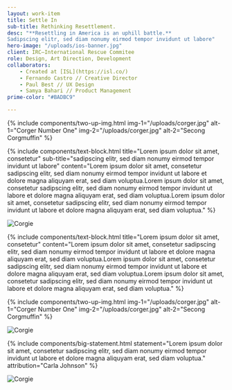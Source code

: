 ```yaml
---
layout: work-item
title: Settle In
sub-title: Rethinking Resettlement.
desc: "**Resettling in America is an uphill battle.**
Sadipscing elitr, sed diam nonumy eirmod tempor invidunt ut labore"
hero-image: "/uploads/ios-banner.jpg"
client: IRC—International Rescue Commitee
role: Design, Art Direction, Development
collaborators:
    - Created at [ISL](https://isl.co/)
    - Fernando Castro // Creative Director
    - Paul Best // UX Design
    - Samya Bahari // Product Management
prime-color: "#BADBC9"

---
```


{% include components/two-up-img.html
    img-1="/uploads/corger.jpg"
    alt-1="Corger Number One"
    img-2="/uploads/corger.jpg"
    alt-2="Secong Corgmuffin"
%}

{% include components/text-block.html
    title="Lorem ipsum dolor sit amet, consetetur"
    sub-title="sadipscing elitr, sed diam nonumy eirmod tempor invidunt ut labore"
    content="Lorem ipsum dolor sit amet, consetetur sadipscing elitr, sed diam nonumy eirmod tempor invidunt ut labore et dolore magna aliquyam erat, sed diam voluptua.Lorem ipsum dolor sit amet, consetetur sadipscing elitr, sed diam nonumy eirmod tempor invidunt ut labore et dolore magna aliquyam erat, sed diam voluptua.Lorem ipsum dolor sit amet, consetetur sadipscing elitr, sed diam nonumy eirmod tempor invidunt ut labore et dolore magna aliquyam erat, sed diam voluptua."
%}

![Corgie](/uploads/corger.jpg)

{% include components/text-block.html
    title="Lorem ipsum dolor sit amet, consetetur"
    content="Lorem ipsum dolor sit amet, consetetur sadipscing elitr, sed diam nonumy eirmod tempor invidunt ut labore et dolore magna aliquyam erat, sed diam voluptua.Lorem ipsum dolor sit amet, consetetur sadipscing elitr, sed diam nonumy eirmod tempor invidunt ut labore et dolore magna aliquyam erat, sed diam voluptua.Lorem ipsum dolor sit amet, consetetur sadipscing elitr, sed diam nonumy eirmod tempor invidunt ut labore et dolore magna aliquyam erat, sed diam voluptua."
%}

{% include components/two-up-img.html
    img-1="/uploads/corger.jpg"
    alt-1="Corger Number One"
    img-2="/uploads/corger.jpg"
    alt-2="Secong Corgmuffin"
%}

![Corgie](/uploads/corger.jpg)

{% include components/big-statement.html
    statement="Lorem ipsum dolor sit amet, consetetur sadipscing elitr, sed diam nonumy eirmod tempor invidunt ut labore et dolore magna aliquyam erat, sed diam voluptua."
    attribution="Carla Johnson"
%}

![Corgie](/uploads/corger.jpg)
